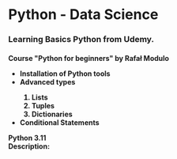 # Python - Data Science
<h3>Learning Basics Python from Udemy.</h2>
<h4>Course "Python for beginners" by Rafał Modulo<br>
  <ul>
    <li>Installation of Python tools</li>
    <li>Advanced types</li>
    <ol type='1'>
      <li>Lists</li>
      <li>Tuples</li>
      <li>Dictionaries</li>
    </ol>
    <li>Conditional Statements</li>
  </ul>
Python 3.11 <br>
Description: 
</h4>
